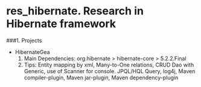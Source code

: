 # res_hibernate. Research in Hibernate framework

###1. Projects
 * HibernateGea
   1. Main Dependencies:
   org.hibernate > hibernate-core > 5.2.2.Final
   2. Tips:
   Entity mapping by xml, Many-to-One relations, CRUD Dao with Generic, use of Scanner for console. JPQL/HQL Query, log4j, Maven compiler-plugin, Maven jar-plugin, Maven dependency-plugin

